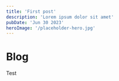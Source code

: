 ```yaml
---
title: 'First post'
description: 'Lorem ipsum dolor sit amet'
pubDate: 'Jun 30 2023'
heroImage: '/placeholder-hero.jpg'
---
```


# Blog

Test
